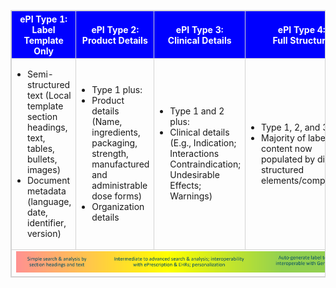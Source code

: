 <table style="border: 1px solid lightgrey; border-collapse: collapse;">
  <tr style="background-color: blue; color: white; font-weight: bold; text-align: center;">
    <th style="border: 1px solid lightgrey;">ePI Type 1:<br>Label Template Only</th>
    <th style="border: 1px solid lightgrey;">ePI Type 2:<br>Product Details</th>
    <th style="border: 1px solid lightgrey;">ePI Type 3:<br>Clinical Details</th>
    <th style="border: 1px solid lightgrey;">ePI Type 4:<br>Full Structure</th>
  </tr>
  <tr>
    <td style="border: 1px solid lightgrey; padding-left: 5px;">
      <ul style="padding-left: 20px;">
        <li>Semi-structured text (Local template section headings, text, tables, bullets, images)</li>
        <li>Document metadata (language, date, identifier, version)</li>
      </ul>
    </td>
    <td style="border: 1px solid lightgrey; padding-left: 5px;">
      <ul style="padding-left: 20px;">
        <li>Type 1 plus:</li>
        <li>Product details (Name, ingredients, packaging, strength, manufactured and administrable dose forms)</li>
        <li>Organization details</li>
      </ul>
    </td>
    <td style="border: 1px solid lightgrey; padding-left: 5px;">
      <ul style="padding-left: 20px;">
        <li>Type 1 and 2 plus:</li>
        <li>Clinical details (E.g., Indication; Interactions Contraindication; Undesirable Effects; Warnings)</li>
      </ul>
    </td>
    <td style="border: 1px solid lightgrey; padding-left: 5px;">
      <ul style="padding-left: 20px;">
        <li>Type 1, 2, and 3 plus:</li>
        <li>Majority of label content now populated by discrete structured elements/components</li>
      </ul>
    </td>
  </tr>
  <tr>
    <td colspan="4" style="border: 1px solid lightgrey; text-align: center;">
      <img src="epitypecapabilities.png" alt="Capabilities of each ePI type"/>
    </td>
  </tr>
</table>